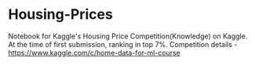 # Housing-Prices
Notebook for Kaggle's Housing Price Competition(Knowledge) on Kaggle.
At the time of first submission, ranking in top 7%.
Competition details - https://www.kaggle.com/c/home-data-for-ml-course
